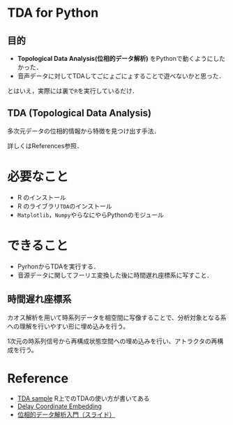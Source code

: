 # TDA for Python 

## 目的
- **Topological Data Analysis(位相的データ解析)** をPythonで動くようにしたかった．
- 音声データに対してTDAしてごにょごにょすることで遊べないかと思った．

とはいえ，実際には裏で`R`を実行しているだけ．


## TDA (Topological Data Analysis)

多次元データの位相的情報から特徴を見つけ出す手法．

詳しくはReferences参照．

# 必要なこと
- R のインストール
- R のライブラリ`TDA`のインストール
- `Matplotlib`，`Numpy`やらなにやらPythonのモジュール

# できること

- PyrhonからTDAを実行する．
- 音源データに関してフーリエ変換した後に時間遅れ座標系に写すこと．

## 時間遅れ座標系

カオス解析を用いて時系列データを相空間に写像することで、分析対象となる系への理解を行いやすい形に埋め込みを行う。

1次元の時系列信号から再構成状態空間への埋め込みを行い、アトラクタの再構成を行う。

# Reference
- [TDA sample](http://tekenuko.hatenablog.com/entry/2017/11/01/004248) R上でのTDAの使い方が書いてある
- [Delay Coordinate Embedding](https://personal.egr.uri.edu/chelidz/documents/mce567_Chapter_7.pdf)
- [位相的データ解析入門（スライド）](https://www.slideshare.net/YutakaKuroki/lytics-112543204)

